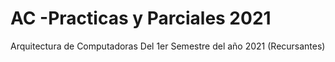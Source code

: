 # AC -Practicas y Parciales 2021
Arquitectura de Computadoras Del 1er Semestre del año 2021 (Recursantes)

